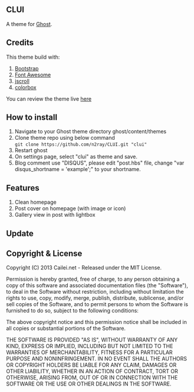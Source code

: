 ## CLUI

A theme for [Ghost](http://github.com/tryghost/ghost/).

## Credits
This theme build with:  
1. [Bootstrap](http://getbootstrap.com)  
2. [Font Awesome](http://fontawesome.io)  
3. [jscroll](http://jscroll.com)  
4. [colorbox](http://www.jacklmoore.com/colorbox/)
  
You can review the theme live [here](http://cailei.net:3333)

## How to install
1. Navigate to your Ghost theme directory ghost/content/themes
2. Clone theme repo using below command <br> `git clone https://github.com/n2ray/CLUI.git "clui"`
3. Restart ghost
4. On settings page, select "clui" as theme and save.
5. Blog comment use "DISQUS", please edit "post.hbs" file, change "var disqus_shortname = 'example';" to your shortname.

## Features
1. Clean homepage 
2. Post cover on homepage (with image or icon) 
3. Gallery view in post with lightbox

## Update


## Copyright & License

Copyright (C) 2013 Cailei.net - Released under the MIT License.

Permission is hereby granted, free of charge, to any person obtaining a copy of this software and associated documentation files (the "Software"), to deal in the Software without restriction, including without limitation the rights to use, copy, modify, merge, publish, distribute, sublicense, and/or sell copies of the Software, and to permit persons to whom the Software is furnished to do so, subject to the following conditions:

The above copyright notice and this permission notice shall be included in all copies or substantial portions of the Software.

THE SOFTWARE IS PROVIDED "AS IS", WITHOUT WARRANTY OF ANY KIND, EXPRESS OR IMPLIED, INCLUDING BUT NOT LIMITED TO THE WARRANTIES OF MERCHANTABILITY, FITNESS FOR A PARTICULAR PURPOSE AND
NONINFRINGEMENT. IN NO EVENT SHALL THE AUTHORS OR COPYRIGHT HOLDERS BE LIABLE FOR ANY CLAIM, DAMAGES OR OTHER LIABILITY, WHETHER IN AN ACTION OF CONTRACT, TORT OR OTHERWISE, ARISING FROM, OUT OF OR IN CONNECTION WITH THE SOFTWARE OR THE USE OR OTHER DEALINGS IN THE SOFTWARE.
